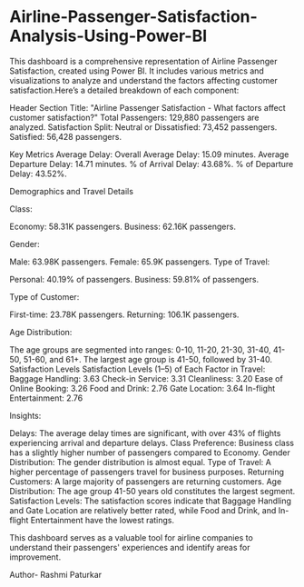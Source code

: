 # Airline-Passenger-Satisfaction-Analysis-Using-Power-BI
This dashboard is a comprehensive representation of Airline Passenger Satisfaction, created using Power BI. It includes various metrics and visualizations to analyze and understand the factors affecting customer satisfaction.Here’s a detailed breakdown of each component:

Header Section
Title: "Airline Passenger Satisfaction - What factors affect customer satisfaction?"
Total Passengers: 129,880 passengers are analyzed.
Satisfaction Split:
Neutral or Dissatisfied: 73,452 passengers.
Satisfied: 56,428 passengers.

Key Metrics
Average Delay:
Overall Average Delay: 15.09 minutes.
Average Departure Delay: 14.71 minutes.
% of Arrival Delay: 43.68%.
% of Departure Delay: 43.52%.

Demographics and Travel Details

Class:

Economy: 58.31K passengers.
Business: 62.16K passengers.

Gender:

Male: 63.98K passengers.
Female: 65.9K passengers.
Type of Travel:

Personal: 40.19% of passengers.
Business: 59.81% of passengers.

Type of Customer:

First-time: 23.78K passengers.
Returning: 106.1K passengers.

Age Distribution:

The age groups are segmented into ranges: 0-10, 11-20, 21-30, 31-40, 41-50, 51-60, and 61+.
The largest age group is 41-50, followed by 31-40.
Satisfaction Levels
Satisfaction Levels (1–5) of Each Factor in Travel:
Baggage Handling: 3.63
Check-in Service: 3.31
Cleanliness: 3.20
Ease of Online Booking: 3.26
Food and Drink: 2.76
Gate Location: 3.64
In-flight Entertainment: 2.76

Insights:

Delays: The average delay times are significant, with over 43% of flights experiencing arrival and departure delays.
Class Preference: Business class has a slightly higher number of passengers compared to Economy.
Gender Distribution: The gender distribution is almost equal.
Type of Travel: A higher percentage of passengers travel for business purposes.
Returning Customers: A large majority of passengers are returning customers.
Age Distribution: The age group 41-50 years old constitutes the largest segment.
Satisfaction Levels: The satisfaction scores indicate that Baggage Handling and Gate Location are relatively better rated, while Food and Drink, and In-flight Entertainment have the lowest ratings.

This dashboard serves as a valuable tool for airline companies to understand their passengers' experiences and identify areas for improvement.

Author- Rashmi Paturkar
